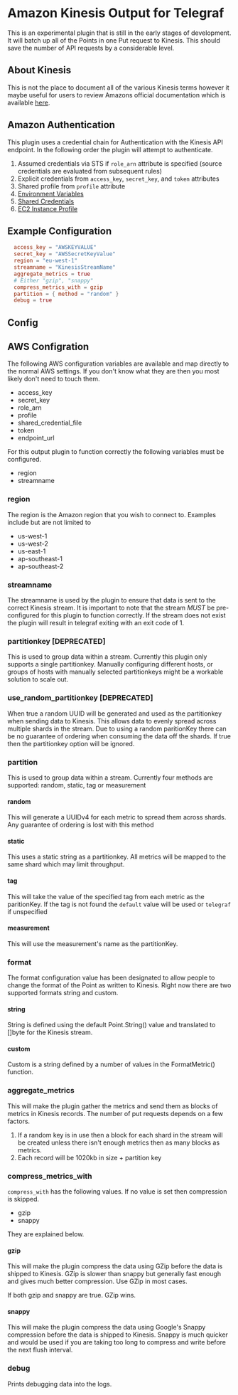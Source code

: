 # Amazon Kinesis Output for Telegraf

This is an experimental plugin that is still in the early stages of development. It will batch up all of the Points
in one Put request to Kinesis. This should save the number of API requests by a considerable level.

## About Kinesis

This is not the place to document all of the various Kinesis terms however it
maybe useful for users to review Amazons official documentation which is available
[here](http://docs.aws.amazon.com/kinesis/latest/dev/key-concepts.html).

## Amazon Authentication

This plugin uses a credential chain for Authentication with the Kinesis API endpoint. In the following order the plugin
will attempt to authenticate.

1. Assumed credentials via STS if `role_arn` attribute is specified (source credentials are evaluated from subsequent rules)
2. Explicit credentials from `access_key`, `secret_key`, and `token` attributes
3. Shared profile from `profile` attribute
4. [Environment Variables](https://github.com/aws/aws-sdk-go/wiki/configuring-sdk#environment-variables)
5. [Shared Credentials](https://github.com/aws/aws-sdk-go/wiki/configuring-sdk#shared-credentials-file)
6. [EC2 Instance Profile](http://docs.aws.amazon.com/AWSEC2/latest/UserGuide/iam-roles-for-amazon-ec2.html)

## Example Configuration

```toml
  access_key = "AWSKEYVALUE"
  secret_key = "AWSSecretKeyValue"
  region = "eu-west-1"
  streamname = "KinesisStreamName"
  aggregate_metrics = true
  # Either "gzip", "snappy"
  compress_metrics_with = gzip
  partition = { method = "random" }
  debug = true
```

## Config

## AWS Configration

The following AWS configuration variables are available and map directly to the normal AWS settings. If you don't know what they are then you most likely don't need to touch them.

* access_key
* secret_key
* role_arn
* profile
* shared_credential_file
* token
* endpoint_url

For this output plugin to function correctly the following variables must be configured.

* region
* streamname

### region

The region is the Amazon region that you wish to connect to. Examples include but are not limited to

* us-west-1
* us-west-2
* us-east-1
* ap-southeast-1
* ap-southeast-2

### streamname

The streamname is used by the plugin to ensure that data is sent to the correct Kinesis stream. It is important to
note that the stream *MUST* be pre-configured for this plugin to function correctly. If the stream does not exist the
plugin will result in telegraf exiting with an exit code of 1.

### partitionkey [DEPRECATED]

This is used to group data within a stream. Currently this plugin only supports a single partitionkey.
Manually configuring different hosts, or groups of hosts with manually selected partitionkeys might be a workable
solution to scale out.

### use_random_partitionkey [DEPRECATED]

When true a random UUID will be generated and used as the partitionkey when sending data to Kinesis. This allows data to evenly spread across multiple shards in the stream. Due to using a random paritionKey there can be no guarantee of ordering when consuming the data off the shards.
If true then the partitionkey option will be ignored.

### partition

This is used to group data within a stream. Currently four methods are supported: random, static, tag or measurement

#### random

This will generate a UUIDv4 for each metric to spread them across shards.
Any guarantee of ordering is lost with this method

#### static

This uses a static string as a partitionkey.
All metrics will be mapped to the same shard which may limit throughput.

#### tag

This will take the value of the specified tag from each metric as the paritionKey.
If the tag is not found the `default` value will be used or `telegraf` if unspecified

#### measurement

This will use the measurement's name as the partitionKey.

### format

The format configuration value has been designated to allow people to change the format of the Point as written to
Kinesis. Right now there are two supported formats string and custom.

#### string

String is defined using the default Point.String() value and translated to []byte for the Kinesis stream.

#### custom

Custom is a string defined by a number of values in the FormatMetric() function.

### aggregate_metrics

This will make the plugin gather the metrics and send them as blocks of metrics in Kinesis records. The number of put requests depends on a few factors.

1. If a random key is in use then a block for each shard in the stream will be created unless there isn't enough metrics then as many blocks as metrics.
1. Each record will be 1020kb in size + partition key

### compress_metrics_with

`compress_with` has the following values. If no value is set then compression is skipped.

* gzip
* snappy

They are explained below.

#### gzip

This will make the plugin compress the data using GZip before the data is shipped to Kinesis.
GZip is slower than snappy but generally fast enough and gives much better compression. Use GZip in most cases.

If both gzip and snappy are true. GZip wins.

#### snappy

This will make the plugin compress the data using Google's Snappy compression before the data is shipped to Kinesis.
Snappy is much quicker and would be used if you are taking too long to compress and write before the next flush interval.

### debug

Prints debugging data into the logs.